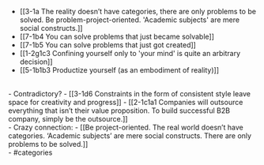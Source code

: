 - [[3-1a The reality doesn’t have categories, there are only problems to be solved. Be problem-project-oriented. 'Academic subjects' are mere social constructs.]]
- [[7-1b4 You can solve problems that just became solvable]]
- [[7-1b5 You can solve problems that just got created]]
- [[1-2g1c3 Confining yourself only to 'your mind' is quite an arbitrary decision]]
- [[5-1b1b3 Productize yourself (as an embodiment of reality)]]
<br>
- Contradictory?
- [[3-1d6 Constraints in the form of consistent style leave space for creativity and progress]]
- [[2-1c1a1 Companies will outsource everything that isn’t their value proposition. To build successful B2B company, simply be the outsource.]]
<br>
- Crazy connection:
- [[Be project-oriented. The real world doesn’t have categories. ‘Academic subjects’ are mere social constructs. There are only problems to be solved.]]
<br>
- #categories
